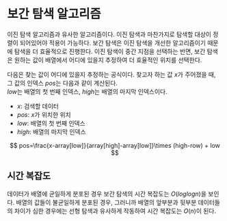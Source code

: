 # 보간 탐색 알고리즘
이진 탐색 알고리즘과 유사한 알고리즘이다. 이진 탐색과 마찬가지로 탐색할 대상이 정렬이 되어있어야 적용이 가능하다. 보간 탐색은 이진 탐색을 개선한 알고리즘이기 때문에 탐색을 더 효율적으로 진행한다. 이진 탐색이 중간 지점을 선택하는 반면, 보간 탐색은 원하는 값이 배열에서 어디에 있을지 추정하여 더 효율적인 위치를 선택한다.

다음은 찾는 값이 어디에 있을지 추정하는 공식이다. 찾고자 하는 값 $x$가 주어졌을 때, 그 값의 인덱스 $pos$는 다음과 같이 계산된다.  
$low$는 배열의 첫 번째 인덱스, $high$는 배열의 마지막 인덱스이다.

+ $x$: 검색할 데이터
+ $pos$: $x$가 위치한 위치
+ $low$: 배열의 첫 번째 인덱스
+ $high$: 배열의 마지막 인덱스

$$
pos=\frac{x-array[low]}{array[high]-array[low]}\times (high-row) + low
$$

## 시간 복잡도
데이터가 배열에 균일하게 분포된 경우 보간 탐색의 시간 복잡도는 $O\left(loglogn\right)$을 보인다. 배열의 값들이 불균일하게 분포된 경우, 그러니까 배열의 앞부분과 뒷부분 데이터들의 차이가 심한 경우에는 선형 탐색과 유사하게 작동하여 시간 복잡도는 $O\left(n\right)$이 된다.